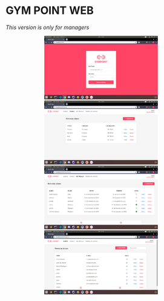 <h1>GYM POINT WEB</h1>

<i>This version is only for managers</i>

<p align="center">
  <img src="src/assets/readme/web1.png" alt="" width="300">
  <img src="src/assets/readme/web2.png" alt="" width="300">
  <img src="src/assets/readme/web3.png" alt="" width="300">
  <img src="src/assets/readme/web4.png" alt="" width="300">
</p>
